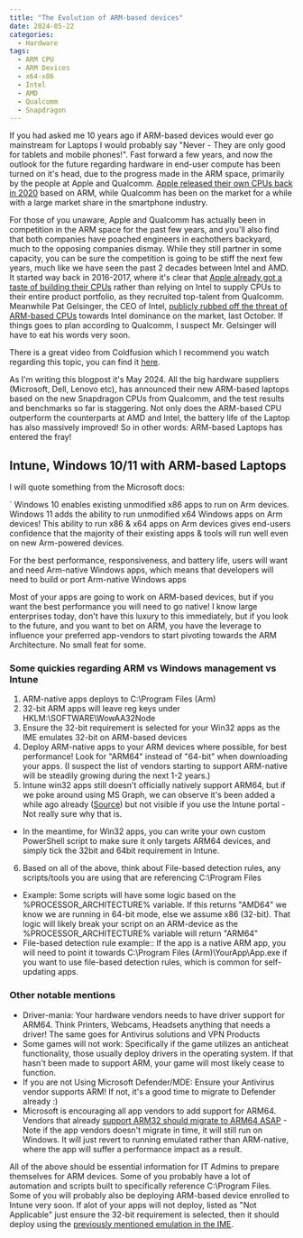 ```yaml
---
title: "The Evolution of ARM-based devices"
date: 2024-05-22
categories:
  - Hardware
tags:
  - ARM CPU
  - ARM Devices
  - x64-x86
  - Intel
  - AMD
  - Qualcomm
  - Snapdragon
---
```


If you had asked me 10 years ago if ARM-based devices would ever go mainstream for Laptops I would probably say "Never - They are only good for tablets and mobile phones!". Fast forward a few years, and now the outlook for the future regarding hardware in end-user compute has been turned on it's head, due to the progress made in the ARM space, primarily by the people at Apple and Qualcomm. [Apple released their own CPUs back in 2020](https://www.apple.com/newsroom/2020/11/apple-unleashes-m1/) based on ARM, while Qualcomm has been on the market for a while with a large market share in the smartphone industry.

For those of you unaware, Apple and Qualcomm has actually been in competition in the ARM space for the past few years, and you'll also find that both companies have poached engineers in eachothers backyard, much to the opposing companies dismay. While they still partner in some capacity, you can be sure the competition is going to be stiff the next few years, much like we have seen the past 2 decades between Intel and AMD. It started way back in 2016-2017, where it's clear that [Apple already got a taste of building their CPUs](https://fortune.com/2017/05/30/apple-qualcomm-esin-terzioglu/) rather than relying on Intel to supply CPUs to their entire product portfolio, as they recruited top-talent from Qualcomm.
Meanwhile Pat Gelsinger, the CEO of Intel, [publicly rubbed off the threat of ARM-based CPUs](https://www.techpowerup.com/315228/intel-ceo-doesnt-see-arm-based-chips-as-competition-in-the-pc-sector?cp=2) towards Intel dominance on the market, last October. If things goes to plan according to Qualcomm, I suspect Mr. Gelsinger will have to eat his words very soon.

There is a great video from Coldfusion which I recommend you watch regarding this topic, you can find it [here](https://www.youtube.com/watch?v=V68RE0M8zhk).

As I'm writing this blogpost it's May 2024. All the big hardware suppliers (Microsoft, Dell, Lenovo etc), has announced their new ARM-based laptops based on the new Snapdragon CPUs from Qualcomm, and the test results and benchmarks so far is staggering. Not only does the ARM-based CPU outperform the counterparts at AMD and Intel, the battery life of the Laptop has also massively improved! So in other words: ARM-based Laptops has entered the fray!

## Intune, Windows 10/11 with ARM-based Laptops

I will quote something from the Microsoft docs:

`
Windows 10 enables existing unmodified x86 apps to run on Arm devices. Windows 11 adds the ability to run unmodified x64 Windows apps on Arm devices! This ability to run x86 & x64 apps on Arm devices gives end-users confidence that the majority of their existing apps & tools will run well even on new Arm-powered devices.

For the best performance, responsiveness, and battery life, users will want and need Arm-native Windows apps, which means that developers will need to build or port Arm-native Windows apps`
`

Most of your apps are going to work on ARM-based devices, but if you want the best performance you will need to go native! I know large enterprises today, don't have this luxury to this immediately, but if you look to the future, and you want to bet on ARM, you have the leverage to influence your preferred app-vendors to start pivoting towards the ARM Architecture. No small feat for some.

### Some quickies regarding ARM vs Windows management vs Intune

1. ARM-native apps deploys to C:\Program Files (Arm)
2. 32-bit ARM apps will leave reg keys under HKLM:\SOFTWARE\WowAA32Node
3. Ensure the 32-bit requirement is selected for your Win32 apps as the IME emulates 32-bit on ARM-based devices
4. Deploy ARM-native apps to your ARM devices where possible, for best performance! Look for "ARM64" instead of "64-bit" when downloading your apps. (I suspect the list of vendors starting to support ARM-native will be steadily growing during the next 1-2 years.)
5. Intune win32 apps still doesn't officially natively support ARM64, but if we poke around using MS Graph, we can observe it's been added a while ago already ([Source](https://learn.microsoft.com/en-us/graph/api/resources/intune-apps-windowsarchitecture?view=graph-rest-beta)) but not visible if you use the Intune portal - Not really sure why that is.

* In the meantime, for Win32 apps, you can write your own custom PowerShell script to make sure it only targets ARM64 devices, and simply tick the 32bit and 64bit requirement in Intune.

6. Based on all of the above, think about File-based detection rules, any scripts/tools you are using that are referencing C:\Program Files

* Example: Some scripts will have some logic based on the %PROCESSOR_ARCHITECTURE% variable. If this returns "AMD64" we know we are running in 64-bit mode, else we assume x86 (32-bit). That logic will likely break your script on an ARM-device as the %PROCESSOR_ARCHITECTURE% variable will return "ARM64"
* File-based detection rule example:: If the app is a native ARM app, you will need to point it towards C:\Program Files (Arm)\YourApp\App.exe if you want to use file-based detection rules, which is common for self-updating apps.

### Other notable mentions

* Driver-mania: Your hardware vendors needs to have driver support for ARM64. Think Printers, Webcams, Headsets anything that needs a driver! The same goes for Antivirus solutions and VPN Products
* Some games will not work: Specifically if the game utilizes an anticheat functionality, those usually deploy drivers in the operating system. If that hasn't been made to support ARM, your game will most likely cease to function.
* If you are not Using Microsoft Defender/MDE: Ensure your Antivirus vendor supports ARM! If not, it's a good time to migrate to Defender already :)
* Microsoft is encouraging all app vendors to add support for ARM64. Vendors that already [support ARM32 should migrate to ARM64 ASAP](https://learn.microsoft.com/en-us/windows/arm/arm32-to-arm64) - Note if the app vendors doesn't migrate in time, it will still run on Windows. It will just revert to running emulated rather than ARM-native, where the app will suffer a performance impact as a result.

All of the above should be essential information for IT Admins to prepare themselves for ARM devices. Some of you probably have a lot of automation and scripts built to specifically reference C:\Program Files. Some of you will probably also be deploying ARM-based device enrolled to Intune very soon. If alot of your apps will not deploy, listed as "Not Applicable" just ensure the 32-bit requirement is selected, then it should deploy using the [previously mentioned emulation in the IME](https://learn.microsoft.com/en-us/windows/arm/apps-on-arm-x86-emulation).
